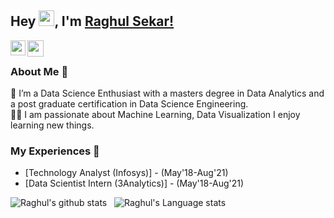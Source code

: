 ## Hey <img src="https://github.com/TheDudeThatCode/TheDudeThatCode/blob/master/Assets/Hi.gif" width="25px" height="25px">, I'm [Raghul Sekar!](https://www.linkedin.com/in/raghul-s20/) 
<!--
**isupersky/isupersky** is a ✨ _special_ ✨ repository because its `README.md` (this file) appears on your GitHub profile.

Here are some ideas to get you started:

- 🔭 I’m currently working on ...
- 🌱 I’m currently learning ...
- 👯 I’m looking to collaborate on ...
- 🤔 I’m looking for help with ...
- 💬 Ask me about ...
- 📫 How to reach me: ...
- 😄 Pronouns: ...
- ⚡ Fun fact: ...
-->


<a href="https://https://www.linkedin.com/in/raghul-s20/">
  <img align="left" width="24px" src="https://cdn.jsdelivr.net/npm/simple-icons@v3/icons/linkedin.svg"  />
</a>
<a href="mailto:sekar.r@northeastern.edu">
  <img align="left" width="26px" src="https://cdn.jsdelivr.net/npm/simple-icons@v3/icons/gmail.svg" />
</a>


<br />

### About Me 🚀
🌱 I’m a Data Science Enthusiast with a masters degree in Data Analytics and a post graduate certification in Data Science Engineering. </br>
👨‍💻  I am passionate about Machine Learning, Data Visualization I enjoy learning new things. </br>

### My Experiences 🙌
- [Technology Analyst (Infosys)] - (May'18-Aug'21)
- [Data Scientist Intern (3Analytics)] - (May'18-Aug'21)

![Raghul's github stats](https://github-readme-stats.vercel.app/api?username=raghul2008&show_icons=true&hide_border=true)&nbsp;&nbsp;
![Raghul's Language stats](https://github-readme-stats-eight-theta.vercel.app/api/top-langs/?username=2008&layout=compact&langs_count=8&hide_border=true)
<br />


<!-- ![visitors](https://visitor-badge.laobi.icu/badge?page_id=bharat-sunny.bharat-sunny) -->

